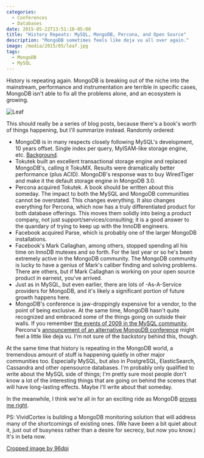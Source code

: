 ```yaml
---
categories:
  - Conferences
  - Databases
date: 2015-05-22T13:51:18-05:00
title: "History Repeats: MySQL, MongoDB, Percona, and Open Source"
description: "MongoDB sometimes feels like deja vu all over again."
image: /media/2015/05/leaf.jpg
tags:
  - MongoDB
  - MySQL
---
```


History is repeating again. MongoDB is breaking out of the niche into the
mainstream, performance and instrumentation are terrible in specific cases,
MongoDB isn't able to fix all the problems alone, and an ecosystem is growing.

![Leaf](/media/2015/05/leaf.jpg)

<!--more-->

This should really be a series of blog posts, because there's a book's worth of
things happening, but I'll summarize instead. Randomly ordered:

- MongoDB is in many respects closely following MySQL's development, 10 years
  offset. Single index per query, MyISAM-like storage engine, etc.
  [Background](/blog/2013/04/29/what-tokudb-might-mean-for-mongodb/).
- Tokutek built an excellent transactional storage engine and replaced
  MongoDB's, calling it TokuMX. Results were dramatically better performance
  (plus ACID). MongoDB's response was to buy WiredTiger and make it the default
  storage engine in MongoDB 3.0.
- Percona acquired Tokutek. A book should be written about this someday. The
  impact to both the MySQL and MongoDB communities cannot be overstated. This
  changes everything. It also changes everything for Percona, which now has a
  truly differentiated product for both database offerings. This moves them
  solidly into being a product company, not just support/services/consulting; it
  is a good answer to the quandary of trying to keep up with the InnoDB
  engineers.
- Facebook acquired Parse, which is probably one of the larger MongoDB
  installations.
- Facebook's Mark Callaghan, among others, stopped spending all his time on
  InnoDB mutexes and so forth. For the last year or so he's been extremely
  active in the MongoDB community. The MongoDB community is lucky to have a
  genius of Mark's caliber finding and solving problems. There are others, but
  if Mark Callaghan is working on your open source product in earnest, you've
  arrived.
- Just as in MySQL, but even earlier, there are lots of -As-A-Service providers
  for MongoDB, and it's likely a significant portion of future growth happens
  here.
- MongoDB's conference is jaw-droppingly expensive for a vendor, to the point of
  being exclusive. At the same time, MongoDB hasn't quite recognized and
  embraced some of the things going on outside their walls. If you remember [the
  events of 2009 in the MySQL
  community](https://www.percona.com/blog/2009/02/05/announcing-percona-performance-conference-2009-on-april-22-23/),
  Percona's [announcement of an alternative MongoDB
  conference](https://www.percona.com/news-and-events/mongodb-events/mongodb-community-openhouse)
  might feel a little like deja vu. I'm not sure of the backstory behind this,
  though.

At the same time that history is repeating in the MongoDB world, a tremendous
amount of stuff is happening quietly in other major communities too. Especially
MySQL, but also in PostgreSQL, ElasticSearch, Cassandra and other opensource
databases. I'm probably only qualified to write about the MySQL side of things;
I'm pretty sure most people don't know a lot of the interesting things that are
going on behind the scenes that will have long-lasting effects. Maybe I'll write
about that someday.

In the meanwhile, I think we're all in for an exciting ride as MongoDB [proves me right](/blog/2013/01/10/bold-predictions-on-which-nosql-databases-will-survive/).

PS: VividCortex is building a MongoDB monitoring solution that will address many
of the shortcomings of existing ones. (We have been a bit quiet about it, just
out of busyness rather than a desire for secrecy, but now you know.) It's in
beta now.

[Cropped image by 96dpi](https://www.flickr.com/photos/96dpi/3645537177/)
